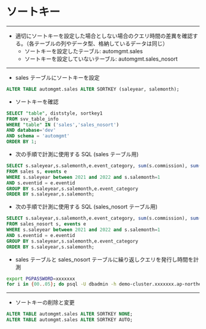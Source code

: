 # ソートキー

---

* 適切にソートキーを設定した場合としない場合のクエリ時間の差異を確認する。（各テーブルの列やデータ型、格納しているデータは同じ）
  - ソートキーを設定したテーブル: automgmt.sales
  - ソートキーを設定していないテーブル: automgmt.sales_nosort

---

* sales テーブルにソートキーを設定

```sql
ALTER TABLE automgmt.sales ALTER SORTKEY (saleyear, salemonth);
```

* ソートキーを確認

```sql
SELECT "table", diststyle, sortkey1
FROM svv_table_info
WHERE "table" IN ('sales','sales_nosort') 
AND database='dev'
AND schema = 'automgmt'
ORDER BY 1;
```

* 次の手順で計測に使用する SQL (sales テーブル用)

```sql
SELECT s.saleyear,s.salemonth,e.event_category, sum(s.commission), sum(s.pricepaid)
FROM sales s, events e
WHERE s.saleyear between 2021 and 2022 and s.salemonth=1
AND s.eventid = e.eventid
GROUP BY s.saleyear,s.salemonth,e.event_category
ORDER BY s.saleyear,s.salemonth;
```

* 次の手順で計測に使用する SQL (sales_nosort テーブル用)

```sql
SELECT s.saleyear,s.salemonth,e.event_category, sum(s.commission), sum(s.pricepaid)
FROM sales_nosort s, events e
WHERE s.saleyear between 2021 and 2022 and s.salemonth=1
AND s.eventid = e.eventid
GROUP BY s.saleyear,s.salemonth,e.event_category
ORDER BY s.saleyear,s.salemonth;
```

* sales テーブルと sales_nosort テーブルに繰り返しクエリを発行し時間を計測
```sh
export PGPASSWORD=xxxxxxx
for i in {00..05}; do psql -U dbadmin -h demo-cluster.xxxxxxx.ap-northeast-1.redshift.amazonaws.com -d dev -p 5439 -f compare-sort.sql; sleep 2; done
```

---

* ソートキーの削除と変更

```sql
ALTER TABLE automgmt.sales ALTER SORTKEY NONE;
ALTER TABLE automgmt.sales ALTER SORTKEY AUTO;
```